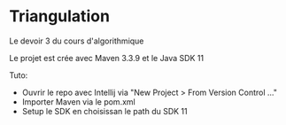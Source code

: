 # Triangulation
Le devoir 3 du cours d'algorithmique

Le projet est crée avec Maven 3.3.9 et le Java SDK 11

Tuto:
  + Ouvrir le repo avec Intellij via "New Project > From Version Control ..."
  + Importer Maven via le pom.xml
  + Setup le SDK en choisissan le path du SDK 11
